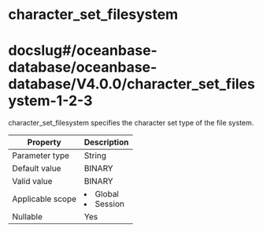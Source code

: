character_set_filesystem
=============================================
# docslug#/oceanbase-database/oceanbase-database/V4.0.0/character_set_filesystem-1-2-3
character_set_filesystem specifies the character set type of the file system.


| **Property** | **Description** |
|--------|------------------------------------------------------------------------------------------------------------|
| Parameter type | String |
| Default value | BINARY |
| Valid value | BINARY |
| Applicable scope | <li> Global   <li> Session |
| Nullable | Yes |


